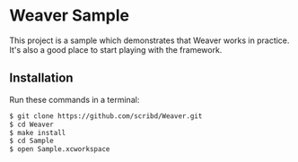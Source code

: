 # Weaver Sample

This project is a sample which demonstrates that Weaver works in practice. It's also a good place to start playing with the framework.

## Installation

Run these commands in a terminal:

```bash
$ git clone https://github.com/scribd/Weaver.git 
$ cd Weaver
$ make install
$ cd Sample
$ open Sample.xcworkspace
```
